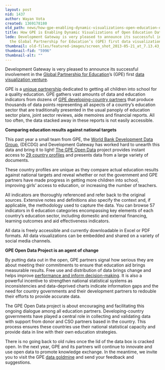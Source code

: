 ```yaml
---
layout: post
nid: 1437
author: Wayan Vota
created: 1369178180
old_path: news/how-gpe-enabling-dynamic-visualizations-open-education-data
title: How GPE is Enabling Dynamic Visualizations of Open Education Data
lede: Development Gateway is very pleased to announce its successful involvement in
  the Global Partnership for Education’s (GPE) first data visualization venture.
thumbnail: old-files/featured-images/screen_shot_2013-05-21_at_7.13.43_pm.jpg
thumbnail-fid: "5996"
thumbnail-alt: ""
---
```


Development Gateway is very pleased to announce its successful involvement in the [Global Partnership for Education](http://www.globalpartnership.org/)’s (GPE) first [data visualization venture](http://www.globalpartnership.org/developing-countries).

GPE is a [unique partnership](http://www.globalpartnership.org/who-we-are/about-the-global-partnership/) dedicated to getting all children into school for a quality education. GPE gathers vast amounts of data and education indicators from dozens of [GPE developing-country partners](http://www.globalpartnership.org/who-we-are/partners/developing-countries/) that produce thousands of data points representing all aspects of a country’s education sector that are traditionally presented in the usual panoply of education sector plans, joint sector reviews, aide memoires and financial reports. All too often, the data stacked away in these reports is not easily accessible.

**Comparing education results against national targets**

This past year a small team from GPE, the [World Bank Development Data Group](http://data.worldbank.org/), (DECDG) and Development Gateway has worked hard to unearth this data and bring it to light! [The GPE Open Data](http://www.globalpartnership.org/data) project provides instant access to [29 country profiles](http://www.globalpartnership.org/who-we-are/partners/developing-countries/) and presents data from a large variety of documents.

These country profiles are unique as they compare actual education results against national targets and reveal whether or not the government and GPE partners have made progress in getting more children into school, improving girls’ access to education, or increasing the number of teachers.

All indicators are thoroughly referenced and refer back to the original sources. Extensive notes and definitions also specify the context and, if applicable, the methodology used to capture the data. You can browse 57 indicators in 6 education categories encompassing key elements of each country’s education sector, including domestic and external financing, learning outcomes and aid effectiveness indicators.

All data is freely accessible and currently downloadable in Excel or PDF formats. All data visualizations can be embedded and shared on a variety of social media channels.

**GPE Open Data Project is an agent of change**

By putting data out in the open, GPE partners signal how serious they are about meeting their commitments to ensure that education aid brings measurable results. Free use and distribution of data brings change and helps improve [ performance and inform decision-making](http://hbr.org/2012/10/big-data-the-management-revolution/ar/1). It is also a powerful incentive to strengthen national statistical systems as inconsistencies and data-deprived charts indicate information gaps and the need for country governments and their development partners to redouble their efforts to provide accurate data.

The GPE Open Data project is about encouraging and facilitating this ongoing dialogue among all education partners. Developing-country governments have played a central role in collecting and validating data with support from donor and CSO partners based in the country. This process ensures these countries use their national statistical capacity and provide data in line with their own education strategies.

There is no going back to old rules once the lid of the data box is cracked open. In the next year, GPE and its partners will continue to innovate and use open data to promote knowledge exchange. In the meantime, we invite you to visit the GPE [data goldmine](http://www.globalpartnership.org/data) and send your feedback and suggestions.
